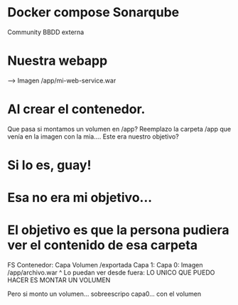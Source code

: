 # Docker compose Sonarqube
Community
BBDD externa



# Nuestra webapp
--> Imagen
/app/mi-web-service.war

# Al crear el contenedor. 
Que pasa si montamos un volumen en /app?
Reemplazo la carpeta /app que venía en la imagen con la mia.... Este era nuestro objetivo? 
# Si lo es, guay!
# Esa no era mi objetivo... 
# El objetivo es que la persona pudiera ver el contenido de esa carpeta



FS Contenedor:
Capa Volumen                              /exportada
Capa 1:
Capa 0: Imagen
                        /app/archivo.war
                        ^ Lo puedan ver desde fuera: LO UNICO QUE PUEDO HACER ES MONTAR UN VOLUMEN
                        
Pero si monto un volumen... sobreescripo capa0... con el volumen


